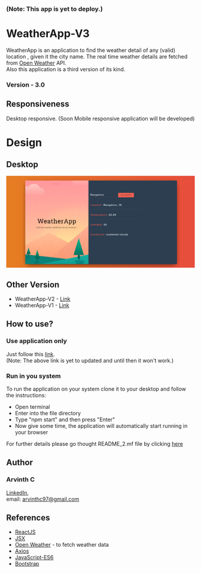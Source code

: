 ### (Note: This app is yet to deploy.)

# WeatherApp-V3

WeatherApp is an application to find the weather detail of any (valid) location , given it the city name. The real time weather details are fetched from [Open Weather](https://openweathermap.org/api) API.    
Also this application is a third version of its kind.
### Version - 3.0

## Responsiveness
Desktop responsive.
(Soon Mobile responsive application will be developed)

# Design
## Desktop
![Desktop Layout](https://github.com/ArvinthC3000/weatherapp-react/blob/master/src/img/Desktop.png)

## Other Version
* WeatherApp-V2 - [Link](https://github.com/ArvinthC3000/WeatherApp-V2)    
* WeatherApp-V1 - [Link](https://github.com/ArvinthC3000/WeatherApp)

## How to use?
### Use application only
Just follow this [link](#).    
(Note: The above link is yet to updated and until then it won't work.)

### Run in you system

To run the application on your system clone it to your desktop and follow the instructions:
* Open terminal
* Enter into the file directory
* Type "npm start" and then press "Enter"
* Now give some time, the application will automatically start running in your browser

For further details please go thought README_2.mf file by clicking [here](https://github.com/ArvinthC3000/weatherapp-react/blob/master/README_2.md)

## Author
### Arvinth C    
[LinkedIn](https://www.linkedin.com/in/arvinth-chandrasekaran-64236a79),     
email: arvinthc97@gmail.com

## References
* [ReactJS](https://reactjs.org/docs/getting-started.html)
* [JSX](https://reactjs.org/docs/introducing-jsx.html)
* [Open Weather](https://openweathermap.org/api) - to fetch weather data
* [Axios](https://www.npmjs.com/package/axios)
* [JavaScript-ES6](https://scotch.io/tutorials/how-to-use-the-javascript-fetch-api-to-get-data)
* [Bootstrap](https://getbootstrap.com/docs/4.4/getting-started/introduction/)
